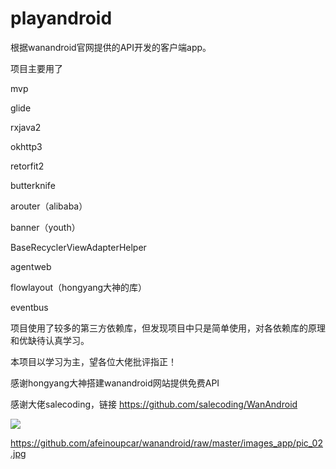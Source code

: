 # playandroid
根据wanandroid官网提供的API开发的客户端app。

项目主要用了

mvp

glide

rxjava2

okhttp3

retorfit2

butterknife

arouter（alibaba）

banner（youth）

BaseRecyclerViewAdapterHelper

agentweb

flowlayout（hongyang大神的库）

eventbus

项目使用了较多的第三方依赖库，但发现项目中只是简单使用，对各依赖库的原理和优缺待认真学习。

本项目以学习为主，望各位大佬批评指正！

感谢hongyang大神搭建wanandroid网站提供免费API

感谢大佬salecoding，链接 https://github.com/salecoding/WanAndroid

![](https://github.com/afeinoupcar/wanandroid/raw/master/images_app/pic_01.jpg)

https://github.com/afeinoupcar/wanandroid/raw/master/images_app/pic_02.jpg
